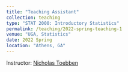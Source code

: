 ```yaml
---
title: "Teaching Assistant"
collection: teaching
type: "STAT 2000: Introductory Statistics"
permalink: /teaching/2022-spring-teaching-1
venue: "UGA, Statistics"
date: 2022 Spring
location: "Athens, GA"
---
```

Instructor: [Nicholas Toebben](https://www.stat.uga.edu/directory/people/nicholas-toebben)
